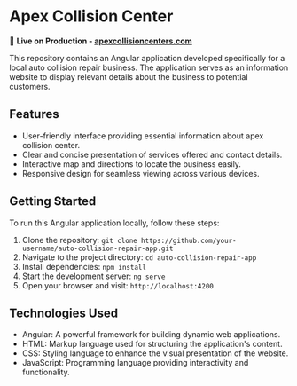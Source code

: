 # Apex Collision Center

🚀 **Live on Production - [apexcollisioncenters.com](https://apexcollisioncenters.com)**

This repository contains an Angular application developed specifically for a local auto collision repair business. The application serves as an information website to display relevant details about the business to potential customers.

## Features

- User-friendly interface providing essential information about apex collision center.
- Clear and concise presentation of services offered and contact details.
- Interactive map and directions to locate the business easily.
- Responsive design for seamless viewing across various devices.

## Getting Started

To run this Angular application locally, follow these steps:

1. Clone the repository: `git clone https://github.com/your-username/auto-collision-repair-app.git`
2. Navigate to the project directory: `cd auto-collision-repair-app`
3. Install dependencies: `npm install`
4. Start the development server: `ng serve`
5. Open your browser and visit: `http://localhost:4200`

## Technologies Used

- Angular: A powerful framework for building dynamic web applications.
- HTML: Markup language used for structuring the application's content.
- CSS: Styling language to enhance the visual presentation of the website.
- JavaScript: Programming language providing interactivity and functionality.


